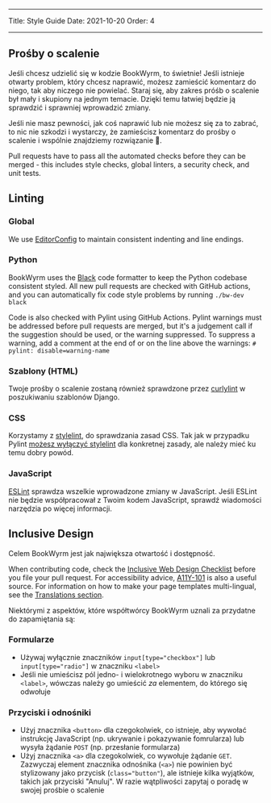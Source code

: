 - - -
Title: Style Guide Date: 2021-10-20 Order: 4
- - -

## Prośby o scalenie

Jeśli chcesz udzielić się w kodzie BookWyrm, to świetnie! Jeśli istnieje otwarty problem, który chcesz naprawić, możesz zamieścić komentarz do niego, tak aby niczego nie powielać. Staraj się, aby zakres próśb o scalenie był mały i skupiony na jednym temacie. Dzięki temu łatwiej będzie ją sprawdzić i sprawniej wprowadzić zmiany.

Jeśli nie masz pewności, jak coś naprawić lub nie możesz się za to zabrać, to nic nie szkodzi i wystarczy, że zamieścisz komentarz do prośby o scalenie i wspólnie znajdziemy rozwiązanie 💖.

Pull requests have to pass all the automated checks before they can be merged - this includes style checks, global linters, a security check, and unit tests.

## Linting

### Global

We use [EditorConfig](https://editorconfig.org) to maintain consistent indenting and line endings.

### Python

BookWyrm uses the [Black](https://github.com/psf/black) code formatter to keep the Python codebase consistent styled. All new pull requests are checked with GitHub actions, and you can automatically fix code style problems by running `./bw-dev black`

Code is also checked with Pylint using GitHub Actions. Pylint warnings must be addressed before pull requests are merged, but it's a judgement call if the suggestion should be used, or the warning suppressed. To suppress a warning, add a comment at the end of or on the line above the warnings: `# pylint: disable=warning-name`

### Szablony (HTML)

Twoje prośby o scalenie zostaną również sprawdzone przez [curlylint](https://www.curlylint.org) w poszukiwaniu szablonów Django.

### CSS

Korzystamy z [stylelint](https://stylelint.io), do sprawdzania zasad CSS. Tak jak w przypadku Pylint [możesz wyłączyć stylelint](https://stylelint.io/user-guide/ignore-code) dla konkretnej zasady, ale należy mieć ku temu dobry powód.

### JavaScript

[ESLint](https://eslint.org) sprawdza wszelkie wprowadzone zmiany w JavaScript. Jeśli ESLint nie będzie współpracował z Twoim kodem JavaScript, sprawdź wiadomości narzędzia po więcej informacji.

## Inclusive Design

Celem BookWyrm jest jak największa otwartość i dostępność.

When contributing code, check the [Inclusive Web Design Checklist](https://github.com/bookwyrm-social/bookwyrm/discussions/1354) before you file your pull request. For accessibility advice, [A11Y-101](https://www.a11y-101.com/development) is also a useful source. For information on how to make your page templates multi-lingual, see the [Translations section](/translations.html).

Niektórymi z aspektów, które współtwórcy BookWyrm uznali za przydatne do zapamiętania są:

### Formularze

* Używaj wyłącznie znaczników `input[type="checkbox"]` lub `input[type="radio"]` w znaczniku `<label>`
* Jeśli nie umieścisz pól jedno- i wielokrotnego wyboru w znaczniku `<label>`, wówczas należy go umieścić _za_ elementem, do którego się odwołuje

### Przyciski i odnośniki

* Użyj znacznika `<button>` dla czegokolwiek, co istnieje, aby wywołać instrukcję JavaScript (np. ukrywanie i pokazywanie fomrularza) lub wysyła żądanie `POST` (np. przesłanie formularza)
* Użyj znacznika `<a>` dla czegokolwiek, co wywołuje żądanie `GET`. Zazwyczaj element znacznika odnośnika (`<a>`) nie powinien być stylizowany jako przycisk (`class="button"`), ale istnieje kilka wyjątków, takich jak przyciski "Anuluj". W razie wątpliwości zapytaj o poradę w swojej prośbie o scalenie
